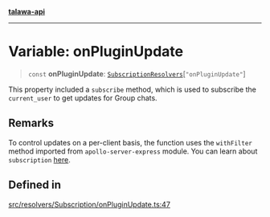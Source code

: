 [**talawa-api**](../../../../README.md)

***

# Variable: onPluginUpdate

> `const` **onPluginUpdate**: [`SubscriptionResolvers`](../../../../types/generatedGraphQLTypes/type-aliases/SubscriptionResolvers.md)\[`"onPluginUpdate"`\]

This property included a `subscribe` method, which is used to
subscribe the `current_user` to get updates for Group chats.

## Remarks

To control updates on a per-client basis, the function uses the `withFilter`
method imported from `apollo-server-express` module.
You can learn about `subscription` [here](https://www.apollographql.com/docs/apollo-server/data/subscriptions/).

## Defined in

[src/resolvers/Subscription/onPluginUpdate.ts:47](https://github.com/Suyash878/talawa-api/blob/095e6964ce2a06c1c30d1acf81b6162203f1db91/src/resolvers/Subscription/onPluginUpdate.ts#L47)
